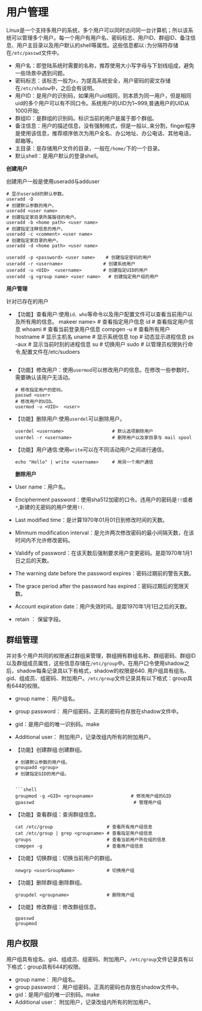 # 用户管理

Linux是一个支持多用户的系统，多个用户可以同时访问同一台计算机；所以该系统可以管理多个用户。每一个用户有用户名、密码标志、用户ID、群组ID、备注信息、用户主目录以及用户默认的shell等属性。这些信息都以`:`为分隔符存储在`/etc/passwd`文件中。

* 用户名：即登陆系统时需要的名称，推荐使用大小写字母与下划线组成，避免一些场景中遇到问题。
* 密码标志：该标志一般为`x`，为提高系统安全，用户密码的密文存储在`/etc/shadow`中，之后会有说明。
* 用户ID：是用户的识别码，如果用户uid相同，则本质为同一用户，但是相同uid的多个用户可以有不同口令。系统用户的UID为1~999,普通用户的UID从1000开始;
* 群组ID：是群组的识别码。标识当前的用户是属于那个群组。
* 备注信息：用户的描述信息，没有强制格式，但是一般以`,`来分割，finger程序是使用该信息，推荐顺序依次为用户全名、办公地址、办公电话、其他电话，邮箱等。
* 主目录：是存储用户文件的目录，一般在`/home/`下的一个目录。
* 默认shell：是用户默认的登录shell。

**创建用户**

创建用户一般是使用useradd与adduser

```shell
# 显示useradd的默认参数。
useradd -D
# 创建默认参数的用户。
useradd <user name>
# 创建指定家目录所属路径的用户。
useradd -b <home path> <user name>
# 创建指定注释信息的用户。
useradd -c <comment> <user name>
# 创建指定家目录的用户。
useradd -d <home path> <user name>

useradd -p <password> <user name>    # 创建指定密码的用户
useradd -r <username>               # 创建系统用户
useradd -u <UID>  <username>        # 创建指定UID的用户
useradd -g <group name> <user name>   # 创建指定用户组的用户
```

**用户管理**

针对已存在的用户
* 【功能】查看用户:使用`id、who`等命令以及用户配置文件可以查看当前用户以及所有用的信息。
makeer name>   # 查看指定用户信息
  id <user name>                       # 查看指定用户信息
  whoami                              # 查看当前登录用户信息
  compgen -u                          # 查看所有用户
  hostname                            # 显示主机名
  uname                               # 显示系统信息
  top                                 # 动态显示进程信息
  ps -aux                             # 显示当前时刻的进程信息
  su <username>                       # 切换用户
  sudo                                # 以管理员权限执行命令,配置文件在/etc/sudoers
  ```

* 【功能】修改用户：使用`usermod`可以修改用户的信息。在修改一些参数时，需要确认该用户无活动。

  ```shell
  # 修改指定用户的密码。
  passwd <user>
  # 修改用户的UID。
  usermod -u <UID>  <user>
  ```

* 【功能】删除用户:使用`userdel`可以删除用户。

  ```shell
  userdel <username>                  # 默认选项删除用户
  userdel -r <username>               # 删除用户以及家目录与 mail spool
  ```

* 【功能】用户通信:使用`write`可以在不同活动用户之间进行通信。

  ```shell
  echo "Hello" | write <username>     # 用另一个用户通信
  ```

  **删除用户**
  

* User name：用户名。
* Encipherment password：使用sha512加密的口令。违用户的密码是`!!`或者`*`,新建的无密码的用户使用`!!`.
* Last modified time：是计算1970年01月01日到修改时间的天数。
* Minmum modification interval：是允许两次修改密码的最小间隔天数，在该时间内不允许修改密码。
* Validify of password：在该天数后强制要求用户变更密码。是距1970年1月1日之后的天数。
* The warning date before the password expires：密码过期前的警告天数。
* The grace period after the password has expired：密码过期后的宽限天数。
* Account expiration date：用户失效时间。是距1970年1月1日之后的天数。
* retain ： 保留字段。

## 群组管理

并对多个用户共同的权限通过群组来管理，群组拥有群组名称、群组密码、群组ID以及群组成员属性，这些信息存储在`/etc/group`中。在用户口令使用shadow之后，shadow每条记录具以下有格式，shadow的权限是640.
用户组具有组名、gid、组成员、组密码、附加用户。`/etc/group`文件记录具有以下格式：group具有644的权限。

* group name： 用户组名。
* group password： 用户组密码，正真的密码也存放在shadow文件中。
* gid：是用户组的唯一识别码。make
* Additional user： 附加用户，记录改组内所有的附加用户。

* 【功能】创建群组:创建群组。

  ```shell
  # 创建默认参数的用户组。
  groupadd <group>
  # 创建指定GID的用户组。


  ```shell
  groupmod -g <GID> <groupname>              # 修改用户组的GID
  gpasswd                                     # 管理用户组
  ```

* 【功能】查看群组：查询群组信息。

  ```shell
  cat /etc/group                    # 查看所有用户组信息
  cat /etc/group | grep <groupname> # 查看指定用户组信息
  groups                            # 查看当前用户所在组的信息
  compgen -g                        # 查看用户组信息
  ```

* 【功能】切换群组：切换当前用户的群组。

  ```shell
  newgrp <userGroupName>            # 切换用户组
  ```

* 【功能】删除群组:删除群组。

  ```shell
  groupdel <groupname>              # 删除用户组
  ```

* 【功能】修改群组：修改群组信息。

  ```shell
  gpasswd
  groupmod
  ```

## 用户权限

用户组具有组名、gid、组成员、组密码、附加用户。`/etc/group`文件记录具有以下格式：group具有644的权限。

* group name： 用户组名。
* group password： 用户组密码，正真的密码也存放在shadow文件中。
* gid：是用户组的唯一识别码。make
* Additional user： 附加用户，记录改组内所有的附加用户。